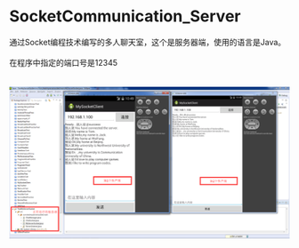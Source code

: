 # SocketCommunication_Server
通过Socket编程技术编写的多人聊天室，这个是服务器端，使用的语言是Java。<br>
<br>
在程序中指定的端口号是12345<br>
<br>
<br>
![image](https://github.com/ZhaoYukai/SocketCommunication_Client/blob/master/%E7%A4%BA%E4%BE%8B%E5%9B%BE%E7%89%87/%E7%A4%BA%E4%BE%8B%E5%9B%BE%E7%89%87.png)
<br>
<br>
